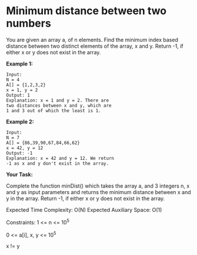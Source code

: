 # Minimum distance between two numbers

You are given an array a, of n elements. Find the minimum index based distance between two distinct elements of the array, x and y. Return -1, if either x or y does not exist in the array.

**Example 1:**
```
Input:
N = 4
A[] = {1,2,3,2}
x = 1, y = 2
Output: 1
Explanation: x = 1 and y = 2. There are
two distances between x and y, which are
1 and 3 out of which the least is 1.
```
**Example 2:**
```
Input:
N = 7
A[] = {86,39,90,67,84,66,62}
x = 42, y = 12
Output: -1
Explanation: x = 42 and y = 12. We return
-1 as x and y don't exist in the array.
```
**Your Task:**

Complete the function minDist() which takes the array a, and 3 integers n, x and y as input parameters and returns the minimum distance between x and y in the array. Return -1, if either x or y does not exist in the array.

Expected Time Complexity: O(N)
Expected Auxiliary Space: O(1)

Constraints:
1 <= n <= 10<sup>5</sup>

0 <= a[i], x, y <= 10<sup>5</sup>

x != y